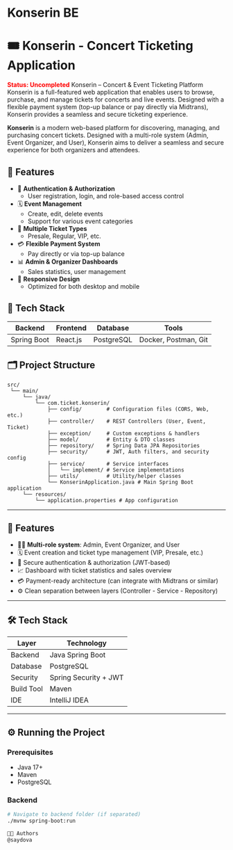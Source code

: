 # Konserin BE
# 🎟️ Konserin - Concert Ticketing Application
**<span style="color:red; font-weight:bold">Status: Uncompleted</span>** 
Konserin – Concert &amp; Event Ticketing Platform Konserin is a full-featured web application that enables users to browse, purchase, and manage tickets for concerts and live events. Designed with a flexible payment system (top-up balance or pay directly via Midtrans), Konserin provides a seamless and secure ticketing experience.

**Konserin** is a modern web-based platform for discovering, managing, and purchasing concert tickets. Designed with a multi-role system (Admin, Event Organizer, and User), Konserin aims to deliver a seamless and secure experience for both organizers and attendees.

## 🚀 Features

- 🔐 **Authentication & Authorization**
  - User registration, login, and role-based access control
- 🗓️ **Event Management**
  - Create, edit, delete events
  - Support for various event categories
- 🎫 **Multiple Ticket Types**
  - Presale, Regular, VIP, etc.
- 💳 **Flexible Payment System**
  - Pay directly or via top-up balance
- 📊 **Admin & Organizer Dashboards**
  - Sales statistics, user management
- 📱 **Responsive Design**
  - Optimized for both desktop and mobile

## 🧱 Tech Stack

| Backend       | Frontend        | Database   | Tools                    |
|---------------|-----------------|------------|--------------------------|
| Spring Boot   | React.js        | PostgreSQL | Docker, Postman, Git     |

## 🗂️ Project Structure
```
src/
 └── main/
     └── java/
         └── com.ticket.konserin/
             ├── config/        # Configuration files (CORS, Web, etc.)
             ├── controller/    # REST Controllers (User, Event, Ticket)
             ├── exception/     # Custom exceptions & handlers
             ├── model/         # Entity & DTO classes
             ├── repository/    # Spring Data JPA Repositories
             ├── security/      # JWT, Auth filters, and security config
             ├── service/       # Service interfaces
             │   └── implement/ # Service implementations
             ├── utils/         # Utility/helper classes
             └── KonserinApplication.java # Main Spring Boot application
     └── resources/
         └── application.properties # App configuration
```

---

## 🚀 Features

- 🧑‍💼 **Multi-role system**: Admin, Event Organizer, and User
- 🗓️ Event creation and ticket type management (VIP, Presale, etc.)
- 🔐 Secure authentication & authorization (JWT-based)
- 📈 Dashboard with ticket statistics and sales overview
- 💳 Payment-ready architecture (can integrate with Midtrans or similar)
- ⚙️ Clean separation between layers (Controller - Service - Repository)

---

## 🛠️ Tech Stack

| Layer        | Technology               |
|--------------|---------------------------|
| Backend      | Java Spring Boot          |
| Database     | PostgreSQL                |
| Security     | Spring Security + JWT     |
| Build Tool   | Maven                     |
| IDE          | IntelliJ IDEA             |

---

## ⚙️ Running the Project

### Prerequisites
- Java 17+
- Maven
- PostgreSQL

### Backend
```bash
# Navigate to backend folder (if separated)
./mvnw spring-boot:run

👨‍💻 Authors
@saydova
